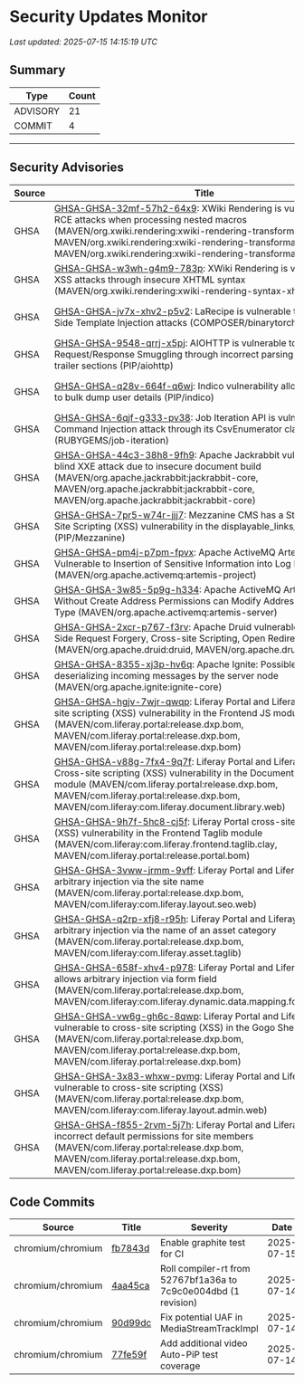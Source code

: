 # Security Updates Monitor

*Last updated: 2025-07-15 14:15:19 UTC*

## Summary
| Type | Count |
|------|-------|
| ADVISORY | 21 |
| COMMIT | 4 |

---

## Security Advisories

| Source | Title | Severity | Date |
|--------|-------|----------|------|
| GHSA | [GHSA-GHSA-32mf-57h2-64x9](https://github.com/advisories/GHSA-32mf-57h2-64x9): XWiki Rendering is vulnerable to RCE attacks when processing nested macros (MAVEN/org.xwiki.rendering:xwiki-rendering-transformation-macro, MAVEN/org.xwiki.rendering:xwiki-rendering-transformation-macro, MAVEN/org.xwiki.rendering:xwiki-rendering-transformation-macro) | CRITICAL (CVSS: 10.0) | 2025-07-14 |
| GHSA | [GHSA-GHSA-w3wh-g4m9-783p](https://github.com/advisories/GHSA-w3wh-g4m9-783p): XWiki Rendering is vulnerable to XSS attacks through insecure XHTML syntax (MAVEN/org.xwiki.rendering:xwiki-rendering-syntax-xhtml) | CRITICAL (CVSS: 9.1) | 2025-07-14 |
| GHSA | [GHSA-GHSA-jv7x-xhv2-p5v2](https://github.com/advisories/GHSA-jv7x-xhv2-p5v2): LaRecipe is vulnerable to Server-Side Template Injection attacks (COMPOSER/binarytorch/larecipe) | CRITICAL (CVSS: 10.0) | 2025-07-14 |
| GHSA | [GHSA-GHSA-9548-qrrj-x5pj](https://github.com/advisories/GHSA-9548-qrrj-x5pj):  AIOHTTP is vulnerable to HTTP Request/Response Smuggling through incorrect parsing of chunked trailer sections (PIP/aiohttp) | LOW (CVSS: 0.0) | 2025-07-14 |
| GHSA | [GHSA-GHSA-q28v-664f-q6wj](https://github.com/advisories/GHSA-q28v-664f-q6wj): Indico vulnerability allows attackers to bulk dump user details (PIP/indico) | MODERATE (CVSS: 0.0) | 2025-07-14 |
| GHSA | [GHSA-GHSA-6qjf-g333-pv38](https://github.com/advisories/GHSA-6qjf-g333-pv38): Job Iteration API is vulnerable to OS Command Injection attack through its CsvEnumerator class (RUBYGEMS/job-iteration) | HIGH (CVSS: 0.0) | 2025-07-14 |
| GHSA | [GHSA-GHSA-44c3-38h8-9fh9](https://github.com/advisories/GHSA-44c3-38h8-9fh9): Apache Jackrabbit vulnerable to blind XXE attack due to insecure document build (MAVEN/org.apache.jackrabbit:jackrabbit-core, MAVEN/org.apache.jackrabbit:jackrabbit-core, MAVEN/org.apache.jackrabbit:jackrabbit-core) | HIGH (CVSS: 8.8) | 2025-07-14 |
| GHSA | [GHSA-GHSA-7pr5-w74r-jjj7](https://github.com/advisories/GHSA-7pr5-w74r-jjj7): Mezzanine CMS has a Stored Cross-Site Scripting (XSS) vulnerability in the displayable_links_js function (PIP/Mezzanine) | MODERATE (CVSS: 0.0) | 2025-06-17 |
| GHSA | [GHSA-GHSA-pm4j-p7pm-fpvx](https://github.com/advisories/GHSA-pm4j-p7pm-fpvx): Apache ActiveMQ Artemis Vulnerable to Insertion of Sensitive Information into Log File (MAVEN/org.apache.activemq:artemis-project) | MODERATE (CVSS: 6.5) | 2025-04-09 |
| GHSA | [GHSA-GHSA-3w85-5p9g-h334](https://github.com/advisories/GHSA-3w85-5p9g-h334): Apache ActiveMQ Artemis User Without Create Address Permissions can Modify Address Routing-Type (MAVEN/org.apache.activemq:artemis-server) | LOW (CVSS: 4.3) | 2025-04-01 |
| GHSA | [GHSA-GHSA-2xcr-p767-f3rv](https://github.com/advisories/GHSA-2xcr-p767-f3rv): Apache Druid vulnerable to Server-Side Request Forgery, Cross-site Scripting, Open Redirect (MAVEN/org.apache.druid:druid, MAVEN/org.apache.druid:druid) | MODERATE (CVSS: 5.4) | 2025-03-20 |
| GHSA | [GHSA-GHSA-8355-xj3p-hv6q](https://github.com/advisories/GHSA-8355-xj3p-hv6q): Apache Ignite: Possible RCE when deserializing incoming messages by the server node (MAVEN/org.apache.ignite:ignite-core) | CRITICAL (CVSS: 9.1) | 2025-02-14 |
| GHSA | [GHSA-GHSA-hgjv-7wjr-qwqp](https://github.com/advisories/GHSA-hgjv-7wjr-qwqp): Liferay Portal and Liferay DXP Cross-site scripting (XSS) vulnerability in the Frontend JS module (MAVEN/com.liferay.portal:release.dxp.bom, MAVEN/com.liferay.portal:release.dxp.bom, MAVEN/com.liferay.portal:release.dxp.bom) | MODERATE (CVSS: 6.1) | 2022-05-24 |
| GHSA | [GHSA-GHSA-v88g-7fx4-9q7f](https://github.com/advisories/GHSA-v88g-7fx4-9q7f): Liferay Portal and Liferay DXP Cross-site scripting (XSS) vulnerability in the Document Library module (MAVEN/com.liferay.portal:release.dxp.bom, MAVEN/com.liferay.portal:release.dxp.bom, MAVEN/com.liferay:com.liferay.document.library.web) | MODERATE (CVSS: 6.1) | 2022-05-24 |
| GHSA | [GHSA-GHSA-9h7f-5hc8-cj5f](https://github.com/advisories/GHSA-9h7f-5hc8-cj5f): Liferay Portal cross-site scripting (XSS) vulnerability in the Frontend Taglib module (MAVEN/com.liferay:com.liferay.frontend.taglib.clay, MAVEN/com.liferay.portal:release.portal.bom) | MODERATE (CVSS: 6.1) | 2022-05-24 |
| GHSA | [GHSA-GHSA-3vww-jrmm-9vff](https://github.com/advisories/GHSA-3vww-jrmm-9vff): Liferay Portal and Liferay DXP allows arbitrary injection via the site name (MAVEN/com.liferay.portal:release.dxp.bom, MAVEN/com.liferay:com.liferay.layout.seo.web) | MODERATE (CVSS: 6.1) | 2022-04-26 |
| GHSA | [GHSA-GHSA-q2rp-xfj8-r95h](https://github.com/advisories/GHSA-q2rp-xfj8-r95h): Liferay Portal and Liferay DXP allows arbitrary injection via the name of an asset category (MAVEN/com.liferay.portal:release.dxp.bom, MAVEN/com.liferay:com.liferay.asset.taglib) | MODERATE (CVSS: 5.4) | 2022-04-20 |
| GHSA | [GHSA-GHSA-658f-xhv4-p978](https://github.com/advisories/GHSA-658f-xhv4-p978): Liferay Portal and Liferay DXP allows arbitrary injection via form field (MAVEN/com.liferay.portal:release.dxp.bom, MAVEN/com.liferay:com.liferay.dynamic.data.mapping.form.field.type) | MODERATE (CVSS: 6.1) | 2022-04-16 |
| GHSA | [GHSA-GHSA-vw6g-gh6c-8qwp](https://github.com/advisories/GHSA-vw6g-gh6c-8qwp): Liferay Portal and Liferay DXP vulnerable to cross-site scripting (XSS) in the Gogo Shell module (MAVEN/com.liferay.portal:release.dxp.bom, MAVEN/com.liferay.portal:release.dxp.bom, MAVEN/com.liferay.portal:release.dxp.bom) | MODERATE (CVSS: 5.4) | 2022-03-04 |
| GHSA | [GHSA-GHSA-3x83-whxw-pvmg](https://github.com/advisories/GHSA-3x83-whxw-pvmg): Liferay Portal and Liferay DXP vulnerable to cross-site scripting (XSS) (MAVEN/com.liferay.portal:release.dxp.bom, MAVEN/com.liferay:com.liferay.layout.admin.web) | MODERATE (CVSS: 5.4) | 2022-03-04 |
| GHSA | [GHSA-GHSA-f855-2rvm-5j7h](https://github.com/advisories/GHSA-f855-2rvm-5j7h): Liferay Portal and Liferay DXP has incorrect default permissions for site members (MAVEN/com.liferay.portal:release.dxp.bom, MAVEN/com.liferay.portal:release.dxp.bom, MAVEN/com.liferay.portal:release.dxp.bom) | MODERATE (CVSS: 6.5) | 2022-03-03 |

## Code Commits

| Source | Title | Severity | Date |
|--------|-------|----------|------|
| chromium/chromium | [fb7843d](https://github.com/chromium/chromium/commit/fb7843d75d73d2a38ac996ce294f9433aee7c49b) | Enable graphite test for CI | 2025-07-15 |
| chromium/chromium | [4aa45ca](https://github.com/chromium/chromium/commit/4aa45caad96b2cfe2b70ebd710aa85a606b08ffe) | Roll compiler-rt from 52767bf1a36a to 7c9c0e004dbd (1 revision) | 2025-07-14 |
| chromium/chromium | [90d99dc](https://github.com/chromium/chromium/commit/90d99dcd83af2f13e0f917b5a9dc59eeee0204d0) | Fix potential UAF in MediaStreamTrackImpl | 2025-07-14 |
| chromium/chromium | [77fe59f](https://github.com/chromium/chromium/commit/77fe59f306defd99c6e6bcd28331b3fcad4d5057) | Add additional video Auto-PiP test coverage | 2025-07-14 |

